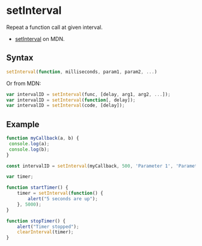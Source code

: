 # setInterval

Repeat a function call at given interval.

- [setInterval](https://developer.mozilla.org/en-US/docs/Web/API/setInterval) on MDN.

## Syntax

```javascript
setInterval(function, milliseconds, param1, param2, ...)
```

Or from MDN:

```javascript
var intervalID = setInterval(func, [delay, arg1, arg2, ...]);
var intervalID = setInterval(function[, delay]);
var intervalID = setInterval(code, [delay]);
```

## Example

```javascript
function myCallback(a, b) {
 console.log(a);
 console.log(b);
}

const intervalID = setInterval(myCallback, 500, 'Parameter 1', 'Parameter 2');
```

```javascript
var timer;

function startTimer() {
    timer = setInterval(function() {
        alert("5 seconds are up");
    }, 5000);
}

function stopTimer() {
    alert("Timer stopped");
    clearInterval(timer);
}
```
